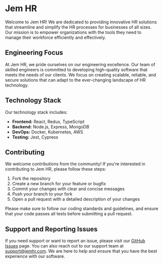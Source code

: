 # Jem HR

Welcome to Jem HR! We are dedicated to providing innovative HR solutions that streamline and simplify the HR processes for businesses of all sizes. Our mission is to empower organizations with the tools they need to manage their workforce efficiently and effectively.

## Engineering Focus

At Jem HR, we pride ourselves on our engineering excellence. Our team of skilled engineers is committed to developing high-quality software that meets the needs of our clients. We focus on creating scalable, reliable, and secure solutions that can adapt to the ever-changing landscape of HR technology.

## Technology Stack

Our technology stack includes:

- **Frontend:** React, Redux, TypeScript
- **Backend:** Node.js, Express, MongoDB
- **DevOps:** Docker, Kubernetes, AWS
- **Testing:** Jest, Cypress

## Contributing

We welcome contributions from the community! If you're interested in contributing to Jem HR, please follow these steps:

1. Fork the repository
2. Create a new branch for your feature or bugfix
3. Commit your changes with clear and concise messages
4. Push your branch to your fork
5. Open a pull request with a detailed description of your changes

Please make sure to follow our coding standards and guidelines, and ensure that your code passes all tests before submitting a pull request.

## Support and Reporting Issues

If you need support or want to report an issue, please visit our [GitHub Issues](https://github.com/Jem-HR/.github/issues) page. You can also reach out to our support team at support@jemhr.com. We are here to help and ensure that you have the best experience with our software.

